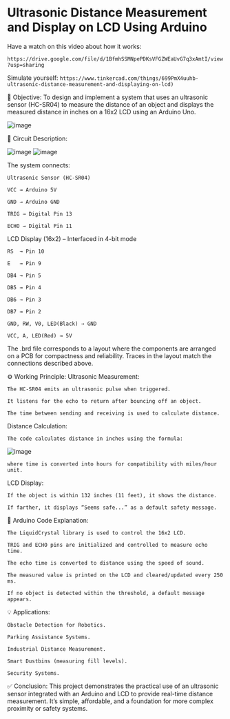 # Ultrasonic Distance Measurement and Display on LCD Using Arduino

Have a watch on this video about how it works: 

`https://drive.google.com/file/d/1BfmhSSMNpePDKsVFGZWEaUvG7q3xAmtI/view?usp=sharing`

Simulate yourself: `https://www.tinkercad.com/things/699PmX4uuhb-ultrasonic-distance-measurement-and-displaying-on-lcd)`

🎯 Objective:
To design and implement a system that uses an ultrasonic sensor (HC-SR04) to measure the distance of an object and displays the measured distance in inches on a 16x2 LCD using an Arduino Uno.

 ![image](https://github.com/user-attachments/assets/98acfe6d-040b-40b7-9e08-e459ff91e6ca)


🔌 Circuit Description:

![image](https://github.com/user-attachments/assets/d2dd10da-d5bc-4c6c-a2fd-433b226d2bb0)
 ![image](https://github.com/user-attachments/assets/cbf6fa95-2ec0-4248-95d4-efb6545b2598)



The system connects:

	Ultrasonic Sensor (HC-SR04)

	VCC → Arduino 5V

	GND → Arduino GND

	TRIG → Digital Pin 13

	ECHO → Digital Pin 11

LCD Display (16x2) – Interfaced in 4-bit mode

	RS  → Pin 10
	
	E   → Pin 9
	
	DB4 → Pin 5
	
	DB5 → Pin 4
	
	DB6 → Pin 3
	
	DB7 → Pin 2
	
	GND, RW, V0, LED(Black) → GND
	
	VCC, A, LED(Red) → 5V

The .brd file corresponds to a layout where the components are arranged on a PCB for compactness and reliability. Traces in the layout match the connections described above.

⚙️ Working Principle:
Ultrasonic Measurement:

	The HC-SR04 emits an ultrasonic pulse when triggered.

	It listens for the echo to return after bouncing off an object.

	The time between sending and receiving is used to calculate distance.

Distance Calculation:

	The code calculates distance in inches using the formula:
![image](https://github.com/user-attachments/assets/1625c5e3-f3ac-4199-b686-ff4856ae5e27)
	
	where time is converted into hours for compatibility with miles/hour unit.

LCD Display:

	If the object is within 132 inches (11 feet), it shows the distance.

	If farther, it displays “Seems safe...” as a default safety message.

📜 Arduino Code Explanation:

	The LiquidCrystal library is used to control the 16x2 LCD.

	TRIG and ECHO pins are initialized and controlled to measure echo time.

	The echo time is converted to distance using the speed of sound.

	The measured value is printed on the LCD and cleared/updated every 250 ms.

	If no object is detected within the threshold, a default message appears.

💡 Applications:

	Obstacle Detection for Robotics.

	Parking Assistance Systems.

	Industrial Distance Measurement.

	Smart Dustbins (measuring fill levels).

	Security Systems.

✅ Conclusion:
This project demonstrates the practical use of an ultrasonic sensor integrated with an Arduino and LCD to provide real-time distance measurement. It’s simple, affordable, and a foundation for more complex proximity or safety systems.
